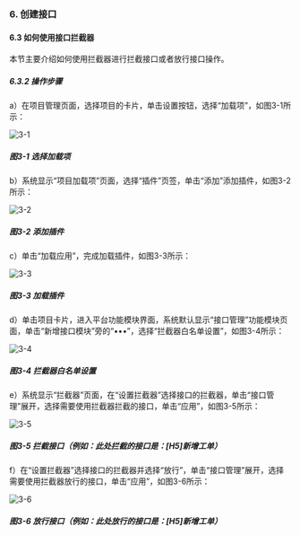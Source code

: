 ### 6. 创建接口

#### 6.3 如何使用接口拦截器

本节主要介绍如何使用拦截器进行拦截接口或者放行接口操作。

##### 6.3.2 操作步骤

a）在项目管理页面，选择项目的卡片，单击设置按钮，选择“加载项”，如图3-1所示：

![3-1](https://www.feisuanyz.com/fsimage/ks-image/ks_11-1_img.png)

##### 图3-1 选择加载项

b）系统显示“项目加载项”页面，选择“插件”页签，单击“添加”添加插件，如图3-2所示：

![3-2](https://www.feisuanyz.com/fsimage/ks-image/ks_11-2_img.png)

##### 图3-2 添加插件

c）单击“加载应用”，完成加载插件，如图3-3所示：

![3-3](https://www.feisuanyz.com/fsimage/ks-image/ks_11-3_img.png)

##### 图3-3 加载插件

d）单击项目卡片，进入平台功能模块界面，系统默认显示“接口管理”功能模块页面，单击“新增接口模块”旁的“•••”，选择“拦截器白名单设置”，如图3-4所示：

![3-4](https://www.feisuanyz.com/fsimage/ks-image/ks_11-4_img.png)

##### 图3-4 拦截器白名单设置

e）系统显示“拦截器”页面，在“设置拦截器”选择接口的拦截器，单击“接口管理”展开，选择需要使用拦截器拦截的接口，单击“应用”，如图3-5所示：

![3-5](https://www.feisuanyz.com/fsimage/ks-image/ks_11-5_img.png)

##### 图3-5 拦截接口（例如：此处拦截的接口是：[H5]新增工单）

f）在“设置拦截器”选择接口的拦截器并选择“放行”，单击“接口管理”展开，选择需要使用拦截器放行的接口，单击“应用”，如图3-6所示：

![3-6](https://www.feisuanyz.com/fsimage/ks-image/ks_11-6_img.png)

##### 图3-6 放行接口（例如：此处放行的接口是：[H5]新增工单）
